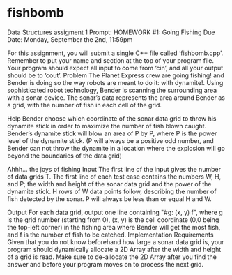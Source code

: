 # fishbomb
Data Structures assigment 1 
Prompt:
HOMEWORK #1:
Going Fishing
Due Date:  Monday, September the 2nd, 11:59pm

For this assignment, you will submit a single C++ file called ‘fishbomb.cpp’. 
Remember to put your name and section at the top of your program file.
Your program should expect all input to come from ‘cin’, and all your output should be to ‘cout’. 
Problem
The Planet Express crew are going fishing! and Bender is doing so the way robots are meant to do it: with dynamite!. Using sophisticated robot technology, Bender is scanning the surrounding area with a sonar device. The sonar’s data represents the area around Bender as a grid, with the number of fish in each cell of the grid. 

Help Bender choose which coordinate of the sonar data grid to throw his dynamite stick in order to maximize the number of fish blown caught. Bender’s dynamite stick will blow an area of P by P, where P is the power level of the dynamite stick.
(P will always be a positive odd number, and Bender can not throw the dynamite in a location where the explosion will go beyond the boundaries of the data grid)

Ahhh… the joys of fishing
Input
The first line of the input gives the number of data grids T. 
The first line of each test case contains the numbers W, H, and P; the width and height of the sonar data grid and the power of the dynamite stick. H rows of W data points follow, describing the number of fish detected by the sonar. P will always be less than or equal H and W.

Output
For each data grid, output one line containing "#g: (x, y) f", where g is the grid number (starting from 0), (x, y) is the cell coordinate (0,0 being the top-left corner) in the fishing area where Bender will get the most fish, and f is the number of fish to be catched.
Implementation Requirements
Given that you do not know beforehand how large a sonar data grid is, your program should dynamically allocate a 2D Array after the width and height of a grid is read. Make sure to de-allocate the 2D Array after you find the answer and before your program moves on to process the next grid.

